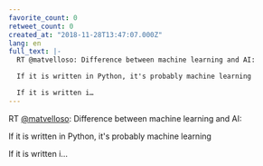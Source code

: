 ```yaml
---
favorite_count: 0
retweet_count: 0
created_at: "2018-11-28T13:47:07.000Z"
lang: en
full_text: |-
  RT @matvelloso: Difference between machine learning and AI:

  If it is written in Python, it's probably machine learning

  If it is written i…
---
```


RT [@matvelloso](https://twitter.com/matvelloso): Difference between machine
learning and AI:

If it is written in Python, it's probably machine learning

If it is written i…
